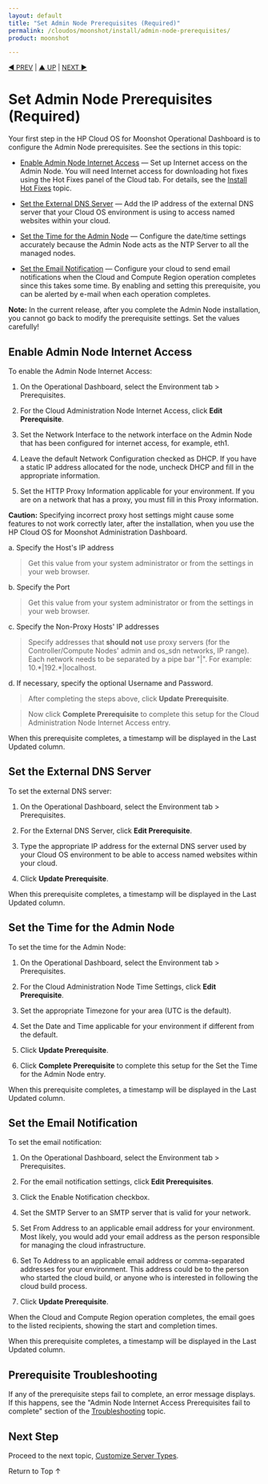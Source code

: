 ```yaml
---
layout: default
title: "Set Admin Node Prerequisites (Required)"
permalink: /cloudos/moonshot/install/admin-node-prerequisites/
product: moonshot

---
```



<script> 

function PageRefresh { 
onLoad="window.refresh"
}
 
PageRefresh();
 
</script>


<p style="font-size: small;"> <a href="/cloudos/moonshot/install/before-you-install/">&#9664; PREV</a> | <a href="/cloudos/moonshot/install/">&#9650; UP</a> | <a href="/cloudos/moonshot/install/customize-server-types/">NEXT &#9654;</a> </p>


# Set Admin Node Prerequisites (Required)

Your first step in the HP Cloud OS for Moonshot Operational Dashboard is to configure the Admin Node prerequisites. See the sections in this topic:

* [Enable Admin Node Internet Access](#enable-admin-node-internet-access) &mdash; Set up Internet access on the Admin Node. You will need Internet access for downloading hot fixes using the Hot Fixes panel of the Cloud tab. For details, see the [Install Hot Fixes](/cloudos/moonshot/install/hot-fixes/) topic.

* [Set the External DNS Server](#set-the-external-dns-server) &mdash;  Add the IP address of the external DNS server that your Cloud OS environment is using to access named websites within your cloud.

* [Set the Time for the Admin Node](#set-the-time-for-the-admin-node) &mdash; Configure the date/time settings accurately because the Admin Node acts as the NTP Server to all the managed nodes.

* [Set the Email Notification](#set-the-email-notification) &mdash; Configure your cloud to send email notifications when the Cloud and Compute Region operation completes since this takes some time. By enabling and setting this prerequisite, you can be alerted by e-mail when each operation completes.

**Note:** In the current release, after you complete the Admin Node installation, you cannot go back to modify the prerequisite settings. Set the values carefully! 

<!--
...., you may continue to use the Operational Dashboard to modify the following prerequisite values:  
* Cloud Admin Node Time settings 
* Email Notification settings
You cannot change:
* Admin Node Internet Access settings
* External DNS Server settings
--> 


## Enable Admin Node Internet Access

To enable the Admin Node Internet Access:

1. On the Operational Dashboard, select the Environment tab > Prerequisites.

2. For the Cloud Administration Node Internet Access, click **Edit Prerequisite**.

3. Set the Network Interface to the network interface on the Admin Node that has been configured for internet access, for example, eth1.

4. Leave the default Network Configuration checked as DHCP. If you have a static IP address allocated for the node, uncheck DHCP and fill in the appropriate information.

5. Set the HTTP Proxy Information applicable for your environment. If you are on a network that has a proxy, you must fill in this Proxy information.

**Caution:** Specifying incorrect proxy host settings might cause some features to not work correctly later, after the installation, when you use the HP Cloud OS for Moonshot Administration Dashboard.

 a. Specify the Host's IP address
 
> Get this value from your system administrator or from the settings in your web browser.
 
 b. Specify the Port

> Get this value from your system administrator or from the settings in your web browser.
 
 c. Specify the Non-Proxy Hosts' IP addresses
	 
> Specify addresses that **should not** use proxy servers (for the Controller/Compute Nodes' admin and os_sdn networks, IP range). 
Each network needs to be separated by a pipe bar "|". For example: 10.\*|192.\*|localhost.
 
 d. If necessary, specify the optional Username and Password.
 
> After completing the steps above, click **Update Prerequisite**.

> Now click **Complete Prerequisite** to complete this setup for the Cloud Administration Node Internet Access entry.

When this prerequisite completes, a timestamp will be displayed in the Last Updated column.


## Set the External DNS Server

To set the external DNS server:

1. On the Operational Dashboard, select the Environment tab > Prerequisites.

2. For the External DNS Server, click **Edit Prerequisite**.

3. Type the appropriate IP address for the external DNS server used by your Cloud OS environment to be able to access named websites within your cloud.

4. Click **Update Prerequisite**.

When this prerequisite completes, a timestamp will be displayed in the Last Updated column.


## Set the Time for the Admin Node

To set the time for the Admin Node:

1. On the Operational Dashboard, select the Environment tab > Prerequisites.

2. For the Cloud Administration Node Time Settings, click **Edit Prerequisite**.

3. Set the appropriate Timezone for your area (UTC is the default).

4. Set the Date and Time applicable for your environment if different from the default.
 
5. Click **Update Prerequisite**.

6. Click **Complete Prerequisite** to complete this setup for the Set the Time for the Admin Node entry.
 
When this prerequisite completes, a timestamp will be displayed in the Last Updated column.


## Set the Email Notification

To set the email notification:

1. On the Operational Dashboard, select the Environment tab > Prerequisites.

2. For the email notification settings, click **Edit Prerequisites**.

3. Click the Enable Notification checkbox.

4. Set the SMTP Server to an SMTP server that is valid for your network.

5. Set From Address to an applicable email address for your environment. Most likely, you would add your email address as the person responsible for managing the cloud infrastructure.

6. Set To Address to an applicable email address or comma-separated addresses for your environment. This address could be to the person who started the cloud build, or anyone who is interested in following the cloud build process.

7. Click **Update Prerequisite**.

When the Cloud and Compute Region operation completes, the email goes to the listed recipients, showing the start and completion times.

When this prerequisite completes, a timestamp will be displayed in the Last Updated column.

## Prerequisite Troubleshooting

If any of the prerequisite steps fail to complete, an error message displays.  If this happens, see the "Admin Node Internet Access 
Prerequisites fail to complete" section of the [Troubleshooting](/cloudos/moonshot/manage/troubleshooting/) topic. 

## Next Step

Proceed to the next topic, [Customize Server Types](/cloudos/moonshot/install/customize-server-types/). 

<a href="#top" style="padding:14px 0px 14px 0px; text-decoration: none;"> Return to Top &#8593; </a>


